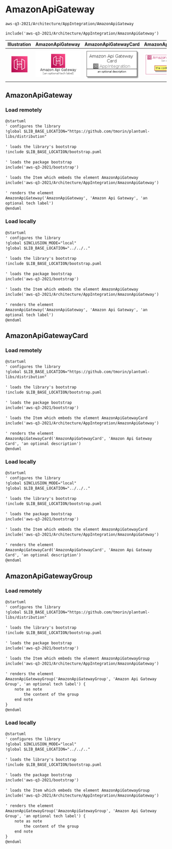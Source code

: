 # AmazonApiGateway


```text
aws-q3-2021/Architecture/AppIntegration/AmazonApiGateway
```

```text
include('aws-q3-2021/Architecture/AppIntegration/AmazonApiGateway')
```



| Illustration | AmazonApiGateway | AmazonApiGatewayCard | AmazonApiGatewayGroup |
| :---: | :---: | :---: | :---: |
| ![illustration for Illustration](../../../aws-q3-2021/Architecture/AppIntegration/AmazonApiGateway.png) | ![illustration for AmazonApiGateway](../../../aws-q3-2021/Architecture/AppIntegration/AmazonApiGateway.Local.png) | ![illustration for AmazonApiGatewayCard](../../../aws-q3-2021/Architecture/AppIntegration/AmazonApiGatewayCard.Local.png) | ![illustration for AmazonApiGatewayGroup](../../../aws-q3-2021/Architecture/AppIntegration/AmazonApiGatewayGroup.Local.png) |




## AmazonApiGateway

### Load remotely
```plantuml
@startuml
' configures the library
!global $LIB_BASE_LOCATION="https://github.com/tmorin/plantuml-libs/distribution"

' loads the library's bootstrap
!include $LIB_BASE_LOCATION/bootstrap.puml

' loads the package bootstrap
include('aws-q3-2021/bootstrap')

' loads the Item which embeds the element AmazonApiGateway
include('aws-q3-2021/Architecture/AppIntegration/AmazonApiGateway')

' renders the element
AmazonApiGateway('AmazonApiGateway', 'Amazon Api Gateway', 'an optional tech label')
@enduml
```

### Load locally
```plantuml
@startuml
' configures the library
!global $INCLUSION_MODE="local"
!global $LIB_BASE_LOCATION="../../.."

' loads the library's bootstrap
!include $LIB_BASE_LOCATION/bootstrap.puml

' loads the package bootstrap
include('aws-q3-2021/bootstrap')

' loads the Item which embeds the element AmazonApiGateway
include('aws-q3-2021/Architecture/AppIntegration/AmazonApiGateway')

' renders the element
AmazonApiGateway('AmazonApiGateway', 'Amazon Api Gateway', 'an optional tech label')
@enduml
```

## AmazonApiGatewayCard

### Load remotely
```plantuml
@startuml
' configures the library
!global $LIB_BASE_LOCATION="https://github.com/tmorin/plantuml-libs/distribution"

' loads the library's bootstrap
!include $LIB_BASE_LOCATION/bootstrap.puml

' loads the package bootstrap
include('aws-q3-2021/bootstrap')

' loads the Item which embeds the element AmazonApiGatewayCard
include('aws-q3-2021/Architecture/AppIntegration/AmazonApiGateway')

' renders the element
AmazonApiGatewayCard('AmazonApiGatewayCard', 'Amazon Api Gateway Card', 'an optional description')
@enduml
```

### Load locally
```plantuml
@startuml
' configures the library
!global $INCLUSION_MODE="local"
!global $LIB_BASE_LOCATION="../../.."

' loads the library's bootstrap
!include $LIB_BASE_LOCATION/bootstrap.puml

' loads the package bootstrap
include('aws-q3-2021/bootstrap')

' loads the Item which embeds the element AmazonApiGatewayCard
include('aws-q3-2021/Architecture/AppIntegration/AmazonApiGateway')

' renders the element
AmazonApiGatewayCard('AmazonApiGatewayCard', 'Amazon Api Gateway Card', 'an optional description')
@enduml
```

## AmazonApiGatewayGroup

### Load remotely
```plantuml
@startuml
' configures the library
!global $LIB_BASE_LOCATION="https://github.com/tmorin/plantuml-libs/distribution"

' loads the library's bootstrap
!include $LIB_BASE_LOCATION/bootstrap.puml

' loads the package bootstrap
include('aws-q3-2021/bootstrap')

' loads the Item which embeds the element AmazonApiGatewayGroup
include('aws-q3-2021/Architecture/AppIntegration/AmazonApiGateway')

' renders the element
AmazonApiGatewayGroup('AmazonApiGatewayGroup', 'Amazon Api Gateway Group', 'an optional tech label') {
    note as note
        the content of the group
    end note
}
@enduml
```

### Load locally
```plantuml
@startuml
' configures the library
!global $INCLUSION_MODE="local"
!global $LIB_BASE_LOCATION="../../.."

' loads the library's bootstrap
!include $LIB_BASE_LOCATION/bootstrap.puml

' loads the package bootstrap
include('aws-q3-2021/bootstrap')

' loads the Item which embeds the element AmazonApiGatewayGroup
include('aws-q3-2021/Architecture/AppIntegration/AmazonApiGateway')

' renders the element
AmazonApiGatewayGroup('AmazonApiGatewayGroup', 'Amazon Api Gateway Group', 'an optional tech label') {
    note as note
        the content of the group
    end note
}
@enduml
```

